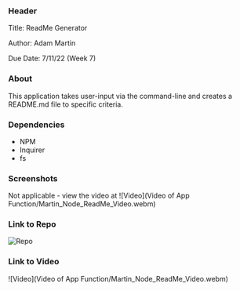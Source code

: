 ### Header
Title: ReadMe Generator

Author: Adam Martin

Due Date: 7/11/22 (Week 7)

### About
This application takes user-input via the command-line and creates a README.md file to specific criteria.

### Dependencies
- NPM
- Inquirer
- fs

### Screenshots
Not applicable - view the video at ![Video](Video of App Function/Martin_Node_ReadMe_Video.webm)

### Link to Repo
![Repo](https://github.com/AmartinVT/Command-Line-ReadMe)

### Link to Video
![Video](Video of App Function/Martin_Node_ReadMe_Video.webm)